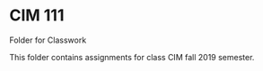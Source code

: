 # CIM 111
 Folder for Classwork

This folder contains assignments for class CIM fall 2019 semester.
